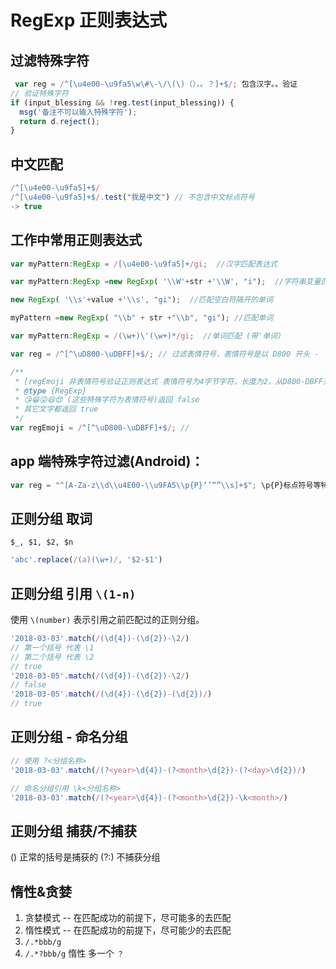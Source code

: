 # RegExp 正则表达式
## 过滤特殊字符
```javascript
 var reg = /^[\u4e00-\u9fa5\w\#\-\/\(\)（），。？]+$/; 包含汉字。。验证
// 验证特殊字符
if (input_blessing && !reg.test(input_blessing)) {
  msg('备注不可以输入特殊字符');
  return d.reject();
}
```
## 中文匹配
```javascript
/^[\u4e00-\u9fa5]+$/
/^[\u4e00-\u9fa5]+$/.test("我是中文") // 不包含中文标点符号
-> true
```
## 工作中常用正则表达式
```javascript
var myPattern:RegExp = /[\u4e00-\u9fa5]+/gi;  //汉字匹配表达式

var myPattern:RegExp =new RegExp( '\\W'+str +'\\W', "i");  //字符串变量匹配, 匹配所有单词

new RegExp( '\\s'+value +'\\s', "gi");  //匹配空白符隔开的单词

myPattern =new RegExp( "\\b" + str +"\\b", "gi"); //匹配单词

var myPattern:RegExp = /(\w+)\'(\w+)*/gi;  //单词匹配 (带'单词)

var reg = /^[^\uD800-\uDBFF]+$/; // 过滤表情符号，表情符号是以 D800 开头 -  DBFF 结尾的4字节字符

/**
 * [regEmoji 非表情符号验证正则表达式 表情符号为4字节字符，长度为2，从D800-DBFF开头的]
 * @type {RegExp}
 * 😘😁😜😆😍 (这些特殊字符为表情符号)返回 false
 * 其它文字都返回 true
 */
var regEmoji = /^[^\uD800-\uDBFF]+$/; //
```
## app 端特殊字符过滤(Android)：
```JavaScript
var reg = "^[A-Za-z\\d\\u4E00-\\u9FA5\\p{P}‘’“”\\s]+$"; \p{P}标点符号等特殊字符， JavaScript中无效（不支持？）
```
## 正则分组 取词

`$_, $1, $2, $n`
```js
'abc'.replace(/(a)(\w+)/, '$2-$1')
```

## 正则分组 引用 `\(1-n)`
使用 `\(number)` 表示引用之前匹配过的正则分组。
```js
'2018-03-03'.match(/(\d{4})-(\d{2})-\2/)
// 第一个括号 代表 \1
// 第二个括号 代表 \2
// true
'2018-03-05'.match(/(\d{4})-(\d{2})-\2/)
// false
'2018-03-05'.match(/(\d{4})-(\d{2})-(\d{2})/)
// true
```
## 正则分组 - 命名分组
```js
// 使用 ?<分组名称>
'2018-03-03'.match(/(?<year>\d{4})-(?<month>\d{2})-(?<day>\d{2})/)

// 命名分组引用 \k<分组名称>
'2018-03-03'.match(/(?<year>\d{4})-(?<month>\d{2})-\k<month>/)
```
## 正则分组  捕获/不捕获
() 正常的括号是捕获的
(?:) 不捕获分组

## 惰性&贪婪
1. 贪婪模式 -- 在匹配成功的前提下，尽可能多的去匹配
2. 惰性模式 -- 在匹配成功的前提下，尽可能少的去匹配
3. `/.*bbb/g`
3. `/.*?bbb/g` 惰性 多一个 `？`

